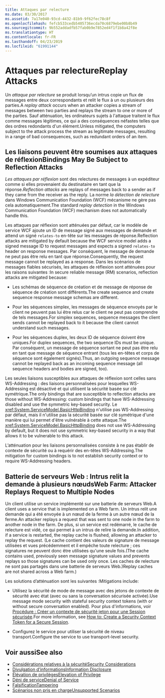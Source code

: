 ```yaml
---
title: Attaques par relecture
ms.date: 03/30/2017
ms.assetid: 7a17e040-93cd-4432-81b9-9f62fec78c8f
ms.openlocfilehash: fefcb533cedb5405736ecda70c6879ebe00b8b49
ms.sourcegitcommit: 9b552addadfb57fab0b9e7852ed4f1f1b8a42f8e
ms.translationtype: HT
ms.contentlocale: fr-FR
ms.lasthandoff: 04/23/2019
ms.locfileid: "61991144"
---
```

# <a name="replay-attacks"></a><span data-ttu-id="ea007-102">Attaques par relecture</span><span class="sxs-lookup"><span data-stu-id="ea007-102">Replay Attacks</span></span>
<span data-ttu-id="ea007-103">Un *attaque par relecture* se produit lorsqu’un intrus copie un flux de messages entre deux correspondants et relit le flux à un ou plusieurs des parties.</span><span class="sxs-lookup"><span data-stu-id="ea007-103">A *replay attack* occurs when an attacker copies a stream of messages between two parties and replays the stream to one or more of the parties.</span></span> <span data-ttu-id="ea007-104">Sauf atténuation, les ordinateurs sujets à l'attaque traitent le flux comme messages légitimes, ce qui a des conséquences néfastes telles que des ordres redondants d'un élément.</span><span class="sxs-lookup"><span data-stu-id="ea007-104">Unless mitigated, the computers subject to the attack process the stream as legitimate messages, resulting in a range of bad consequences, such as redundant orders of an item.</span></span>  
  
## <a name="bindings-may-be-subject-to-reflection-attacks"></a><span data-ttu-id="ea007-105">Les liaisons peuvent être soumises aux attaques de réflexion</span><span class="sxs-lookup"><span data-stu-id="ea007-105">Bindings May Be Subject to Reflection Attacks</span></span>  
 <span data-ttu-id="ea007-106">*Les attaques par réflexion* sont des relectures de messages à un expéditeur comme si elles provenaient du destinataire en tant que la réponse.</span><span class="sxs-lookup"><span data-stu-id="ea007-106">*Reflection attacks* are replays of messages back to a sender as if they came from the receiver as the reply.</span></span> <span data-ttu-id="ea007-107">La norme *la détection de relecture* dans Windows Communication Foundation (WCF) mécanisme ne gère pas cela automatiquement.</span><span class="sxs-lookup"><span data-stu-id="ea007-107">The standard *replay detection* in the Windows Communication Foundation (WCF) mechanism does not automatically handle this.</span></span>  
  
 <span data-ttu-id="ea007-108">Les attaques par réflexion sont atténuées par défaut, car le modèle de service WCF ajoute un ID de message signé aux messages de demande et attend un signé `relates-to` en-tête sur les messages de réponse.</span><span class="sxs-lookup"><span data-stu-id="ea007-108">Reflection attacks are mitigated by default because the WCF service model adds a signed message ID to request messages and expects a signed `relates-to` header on response messages.</span></span> <span data-ttu-id="ea007-109">Par conséquent, le message de demande ne peut pas être relu en tant que réponse.</span><span class="sxs-lookup"><span data-stu-id="ea007-109">Consequently, the request message cannot be replayed as a response.</span></span> <span data-ttu-id="ea007-110">Dans les scénarios de messages fiables sécurisés, les attaques de réflexion sont atténuées pour les raisons suivantes :</span><span class="sxs-lookup"><span data-stu-id="ea007-110">In secure reliable message (RM) scenarios, reflection attacks are mitigated because:</span></span>  
  
- <span data-ttu-id="ea007-111">Les schémas de séquence de création et de message de réponse de séquence de création sont différents.</span><span class="sxs-lookup"><span data-stu-id="ea007-111">The create sequence and create sequence response message schemas are different.</span></span>  
  
- <span data-ttu-id="ea007-112">Pour les séquences simplex, les messages de séquence envoyés par le client ne peuvent pas lui être relus car le client ne peut pas comprendre de tels messages.</span><span class="sxs-lookup"><span data-stu-id="ea007-112">For simplex sequences, sequence messages the client sends cannot be replayed back to it because the client cannot understand such messages.</span></span>  
  
- <span data-ttu-id="ea007-113">Pour les séquences duplex, les deux ID de séquence doivent être uniques.</span><span class="sxs-lookup"><span data-stu-id="ea007-113">For duplex sequences, the two sequence IDs must be unique.</span></span> <span data-ttu-id="ea007-114">Par conséquent, un message de séquence sortant ne peut pas être relu en tant que message de séquence entrant (tous les en-têtes et corps de séquence sont également signés).</span><span class="sxs-lookup"><span data-stu-id="ea007-114">Thus, an outgoing sequence message cannot be replayed back as an incoming sequence message (all sequence headers and bodies are signed, too).</span></span>  
  
 <span data-ttu-id="ea007-115">Les seules liaisons susceptibles aux attaques de réflexion sont celles sans WS-Addressing : des liaisons personnalisées pour lesquelles WS-Addressing est désactivé et qui utilisent la sécurité basée sur clé symétrique.</span><span class="sxs-lookup"><span data-stu-id="ea007-115">The only bindings that are susceptible to reflection attacks are those without WS-Addressing: custom bindings that have WS-Addressing disabled and use the symmetric key-based security.</span></span> <span data-ttu-id="ea007-116">Le <xref:System.ServiceModel.BasicHttpBinding> n'utilise pas WS-Addressing par défaut, mais il n'utilise pas la sécurité basée sur clé symétrique d'une manière qui lui permet d'être vulnérable à cette attaque.</span><span class="sxs-lookup"><span data-stu-id="ea007-116">The <xref:System.ServiceModel.BasicHttpBinding> does not use WS-Addressing by default, but it does not use symmetric key-based security in a way that allows it to be vulnerable to this attack.</span></span>  
  
 <span data-ttu-id="ea007-117">L’atténuation pour les liaisons personnalisées consiste à ne pas établir de contexte de sécurité ou à requérir des en-têtes WS-Addressing.</span><span class="sxs-lookup"><span data-stu-id="ea007-117">The mitigation for custom bindings is to not establish security context or to require WS-Addressing headers.</span></span>  
  
## <a name="web-farm-attacker-replays-request-to-multiple-nodes"></a><span data-ttu-id="ea007-118">Batterie de serveurs Web : Intrus relit la demande à plusieurs nœuds</span><span class="sxs-lookup"><span data-stu-id="ea007-118">Web Farm: Attacker Replays Request to Multiple Nodes</span></span>  
 <span data-ttu-id="ea007-119">Un client utilise un service implémenté sur une batterie de serveurs Web.</span><span class="sxs-lookup"><span data-stu-id="ea007-119">A client uses a service that is implemented on a Web farm.</span></span> <span data-ttu-id="ea007-120">Un intrus relit une demande qui a été envoyée à un nœud de la ferme à un autre nœud de la ferme.</span><span class="sxs-lookup"><span data-stu-id="ea007-120">An attacker replays a request that was sent to one node in the farm to another node in the farm.</span></span> <span data-ttu-id="ea007-121">De plus, si un service est redémarré, le cache de relecture est vidé, ce qui permet à un intrus de relire la demande.</span><span class="sxs-lookup"><span data-stu-id="ea007-121">In addition, if a service is restarted, the replay cache is flushed, allowing an attacker to replay the request.</span></span> <span data-ttu-id="ea007-122">(Le cache contient des valeurs de signature de message utilisées et vues précédemment et il empêche toute relecture ; ces signatures ne peuvent donc être utilisées qu'une seule fois.</span><span class="sxs-lookup"><span data-stu-id="ea007-122">(The cache contains used, previously seen message signature values and prevents replays so those signatures can be used only once.</span></span> <span data-ttu-id="ea007-123">Les caches de relecture ne sont pas partagés dans une batterie de serveurs Web.)</span><span class="sxs-lookup"><span data-stu-id="ea007-123">Replay caches are not shared across a Web farm.)</span></span>  
  
 <span data-ttu-id="ea007-124">Les solutions d’atténuation sont les suivantes :</span><span class="sxs-lookup"><span data-stu-id="ea007-124">Mitigations include:</span></span>  
  
- <span data-ttu-id="ea007-125">Utilisez la sécurité de mode de message avec des jetons de contexte de sécurité avec état (avec ou sans la conversation sécurisée activée).</span><span class="sxs-lookup"><span data-stu-id="ea007-125">Use message mode security with stateful security context tokens (with or without secure conversation enabled).</span></span> <span data-ttu-id="ea007-126">Pour plus d'informations, voir [Procédure : Créer un contexte de sécurité jeton pour une Session sécurisée](../../../../docs/framework/wcf/feature-details/how-to-create-a-security-context-token-for-a-secure-session.md).</span><span class="sxs-lookup"><span data-stu-id="ea007-126">For more information, see [How to: Create a Security Context Token for a Secure Session](../../../../docs/framework/wcf/feature-details/how-to-create-a-security-context-token-for-a-secure-session.md).</span></span>  
  
- <span data-ttu-id="ea007-127">Configurez le service pour utiliser la sécurité de niveau transport.</span><span class="sxs-lookup"><span data-stu-id="ea007-127">Configure the service to use transport-level security.</span></span>  
  
## <a name="see-also"></a><span data-ttu-id="ea007-128">Voir aussi</span><span class="sxs-lookup"><span data-stu-id="ea007-128">See also</span></span>

- [<span data-ttu-id="ea007-129">Considérations relatives à la sécurité</span><span class="sxs-lookup"><span data-stu-id="ea007-129">Security Considerations</span></span>](../../../../docs/framework/wcf/feature-details/security-considerations-in-wcf.md)
- [<span data-ttu-id="ea007-130">Divulgation d’informations</span><span class="sxs-lookup"><span data-stu-id="ea007-130">Information Disclosure</span></span>](../../../../docs/framework/wcf/feature-details/information-disclosure.md)
- [<span data-ttu-id="ea007-131">Élévation de privilèges</span><span class="sxs-lookup"><span data-stu-id="ea007-131">Elevation of Privilege</span></span>](../../../../docs/framework/wcf/feature-details/elevation-of-privilege.md)
- [<span data-ttu-id="ea007-132">Déni de service</span><span class="sxs-lookup"><span data-stu-id="ea007-132">Denial of Service</span></span>](../../../../docs/framework/wcf/feature-details/denial-of-service.md)
- [<span data-ttu-id="ea007-133">Falsification</span><span class="sxs-lookup"><span data-stu-id="ea007-133">Tampering</span></span>](../../../../docs/framework/wcf/feature-details/tampering.md)
- [<span data-ttu-id="ea007-134">Scénarios non pris en charge</span><span class="sxs-lookup"><span data-stu-id="ea007-134">Unsupported Scenarios</span></span>](../../../../docs/framework/wcf/feature-details/unsupported-scenarios.md)
